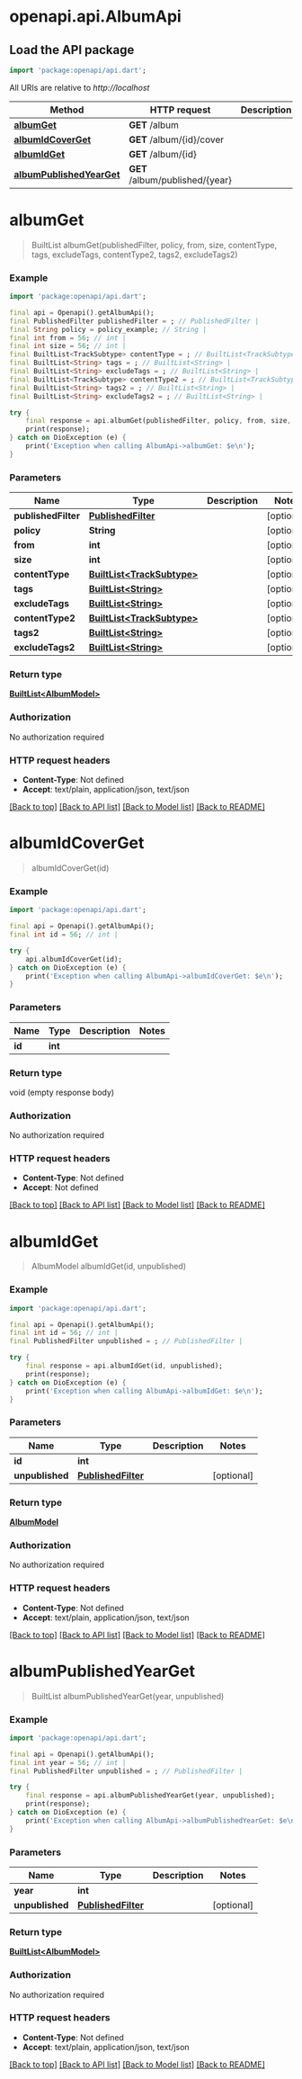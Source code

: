 # openapi.api.AlbumApi

## Load the API package
```dart
import 'package:openapi/api.dart';
```

All URIs are relative to *http://localhost*

Method | HTTP request | Description
------------- | ------------- | -------------
[**albumGet**](AlbumApi.md#albumget) | **GET** /album | 
[**albumIdCoverGet**](AlbumApi.md#albumidcoverget) | **GET** /album/{id}/cover | 
[**albumIdGet**](AlbumApi.md#albumidget) | **GET** /album/{id} | 
[**albumPublishedYearGet**](AlbumApi.md#albumpublishedyearget) | **GET** /album/published/{year} | 


# **albumGet**
> BuiltList<AlbumModel> albumGet(publishedFilter, policy, from, size, contentType, tags, excludeTags, contentType2, tags2, excludeTags2)



### Example
```dart
import 'package:openapi/api.dart';

final api = Openapi().getAlbumApi();
final PublishedFilter publishedFilter = ; // PublishedFilter | 
final String policy = policy_example; // String | 
final int from = 56; // int | 
final int size = 56; // int | 
final BuiltList<TrackSubtype> contentType = ; // BuiltList<TrackSubtype> | 
final BuiltList<String> tags = ; // BuiltList<String> | 
final BuiltList<String> excludeTags = ; // BuiltList<String> | 
final BuiltList<TrackSubtype> contentType2 = ; // BuiltList<TrackSubtype> | 
final BuiltList<String> tags2 = ; // BuiltList<String> | 
final BuiltList<String> excludeTags2 = ; // BuiltList<String> | 

try {
    final response = api.albumGet(publishedFilter, policy, from, size, contentType, tags, excludeTags, contentType2, tags2, excludeTags2);
    print(response);
} catch on DioException (e) {
    print('Exception when calling AlbumApi->albumGet: $e\n');
}
```

### Parameters

Name | Type | Description  | Notes
------------- | ------------- | ------------- | -------------
 **publishedFilter** | [**PublishedFilter**](.md)|  | [optional] 
 **policy** | **String**|  | [optional] 
 **from** | **int**|  | [optional] 
 **size** | **int**|  | [optional] 
 **contentType** | [**BuiltList&lt;TrackSubtype&gt;**](TrackSubtype.md)|  | [optional] 
 **tags** | [**BuiltList&lt;String&gt;**](String.md)|  | [optional] 
 **excludeTags** | [**BuiltList&lt;String&gt;**](String.md)|  | [optional] 
 **contentType2** | [**BuiltList&lt;TrackSubtype&gt;**](TrackSubtype.md)|  | [optional] 
 **tags2** | [**BuiltList&lt;String&gt;**](String.md)|  | [optional] 
 **excludeTags2** | [**BuiltList&lt;String&gt;**](String.md)|  | [optional] 

### Return type

[**BuiltList&lt;AlbumModel&gt;**](AlbumModel.md)

### Authorization

No authorization required

### HTTP request headers

 - **Content-Type**: Not defined
 - **Accept**: text/plain, application/json, text/json

[[Back to top]](#) [[Back to API list]](../README.md#documentation-for-api-endpoints) [[Back to Model list]](../README.md#documentation-for-models) [[Back to README]](../README.md)

# **albumIdCoverGet**
> albumIdCoverGet(id)



### Example
```dart
import 'package:openapi/api.dart';

final api = Openapi().getAlbumApi();
final int id = 56; // int | 

try {
    api.albumIdCoverGet(id);
} catch on DioException (e) {
    print('Exception when calling AlbumApi->albumIdCoverGet: $e\n');
}
```

### Parameters

Name | Type | Description  | Notes
------------- | ------------- | ------------- | -------------
 **id** | **int**|  | 

### Return type

void (empty response body)

### Authorization

No authorization required

### HTTP request headers

 - **Content-Type**: Not defined
 - **Accept**: Not defined

[[Back to top]](#) [[Back to API list]](../README.md#documentation-for-api-endpoints) [[Back to Model list]](../README.md#documentation-for-models) [[Back to README]](../README.md)

# **albumIdGet**
> AlbumModel albumIdGet(id, unpublished)



### Example
```dart
import 'package:openapi/api.dart';

final api = Openapi().getAlbumApi();
final int id = 56; // int | 
final PublishedFilter unpublished = ; // PublishedFilter | 

try {
    final response = api.albumIdGet(id, unpublished);
    print(response);
} catch on DioException (e) {
    print('Exception when calling AlbumApi->albumIdGet: $e\n');
}
```

### Parameters

Name | Type | Description  | Notes
------------- | ------------- | ------------- | -------------
 **id** | **int**|  | 
 **unpublished** | [**PublishedFilter**](.md)|  | [optional] 

### Return type

[**AlbumModel**](AlbumModel.md)

### Authorization

No authorization required

### HTTP request headers

 - **Content-Type**: Not defined
 - **Accept**: text/plain, application/json, text/json

[[Back to top]](#) [[Back to API list]](../README.md#documentation-for-api-endpoints) [[Back to Model list]](../README.md#documentation-for-models) [[Back to README]](../README.md)

# **albumPublishedYearGet**
> BuiltList<AlbumModel> albumPublishedYearGet(year, unpublished)



### Example
```dart
import 'package:openapi/api.dart';

final api = Openapi().getAlbumApi();
final int year = 56; // int | 
final PublishedFilter unpublished = ; // PublishedFilter | 

try {
    final response = api.albumPublishedYearGet(year, unpublished);
    print(response);
} catch on DioException (e) {
    print('Exception when calling AlbumApi->albumPublishedYearGet: $e\n');
}
```

### Parameters

Name | Type | Description  | Notes
------------- | ------------- | ------------- | -------------
 **year** | **int**|  | 
 **unpublished** | [**PublishedFilter**](.md)|  | [optional] 

### Return type

[**BuiltList&lt;AlbumModel&gt;**](AlbumModel.md)

### Authorization

No authorization required

### HTTP request headers

 - **Content-Type**: Not defined
 - **Accept**: text/plain, application/json, text/json

[[Back to top]](#) [[Back to API list]](../README.md#documentation-for-api-endpoints) [[Back to Model list]](../README.md#documentation-for-models) [[Back to README]](../README.md)

